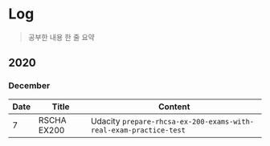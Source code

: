 # Log
> 공부한 내용 한 줄 요약 

## 2020
### December 
|Date|Title|Content|
|-|-|-|
|7|RSCHA EX200|Udacity `prepare-rhcsa-ex-200-exams-with-real-exam-practice-test`|
